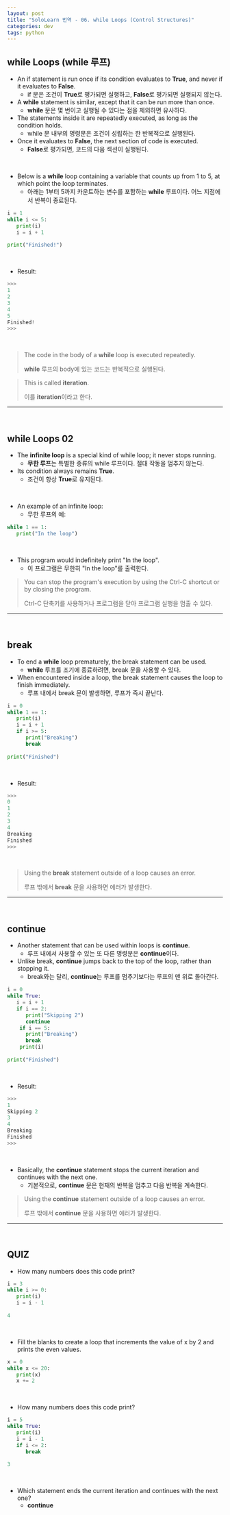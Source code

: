 ```yaml
---
layout: post
title: "SoloLearn 번역 - 06. while Loops (Control Structures)"
categories: dev
tags: python
---
```


## while Loops (while 루프)

- An if statement is run once if its condition evaluates to **True**, and never if it evaluates to **False**.
  - if 문은 조건이 **True**로 평가되면 실행하고, **False**로 평가되면 실행되지 않는다.
- A **while** statement is similar, except that it can be run more than once.
  - **while** 문은 몇 번이고 실행될 수 있다는 점을 제외하면 유사하다.
- The statements inside it are repeatedly executed, as long as the condition holds.
  - while 문 내부의 명령문은 조건이 성립하는 한 반복적으로 실행된다.
- Once it evaluates to **False**, the next section of code is executed.
  - **False**로 평가되면, 코드의 다음 섹션이 실행된다.

<br>

- Below is a **while** loop containing a variable that counts up from 1 to 5, at which point the loop terminates.
  - 아래는 1부터 5까지 카운트하는 변수를 포함하는 **while** 루프이다. 어느 지점에서 반복이 종료된다.

```python
i = 1
while i <= 5:
   print(i)
   i = i + 1
   
print("Finished!")
```

<br>

- Result:

```python
>>>
1
2
3
4
5
Finished!
>>>
```

<br>

> The code in the body of a **while** loop is executed repeatedly.
>
> **while** 루프의 body에 있는 코드는 반복적으로 실행된다.

> This is called **iteration**.
>
> 이를 **iteration**이라고 한다.

------

<br>

## while Loops 02

- The **infinite loop** is a special kind of while loop; it never stops running.
  - **무한 루프**는 특별한 종류의 while 루프이다. 절대 작동을 멈추지 않는다.
- Its condition always remains **True**.
  - 조건이 항상 **True**로 유지된다.

<br>

- An example of an infinite loop:
  - 무한 루프의 예:

```python
while 1 == 1:
   print("In the loop")
```

<br>

- This program would indefinitely print "In the loop".
  - 이 프로그램은 무한히 "In the loop"를 출력한다.

> You can stop the program's execution by using the Ctrl-C shortcut or by closing the program.
>
> Ctrl-C 단축키를 사용하거나 프로그램을 닫아 프로그램 실행을 멈출 수 있다.

------

<br>

## break

- To end a **while** loop prematurely, the break statement can be used.
  - **while** 루프를 조기에 종료하려면, break 문을 사용할 수 있다.
- When encountered inside a loop, the break statement causes the loop to finish immediately.
  - 루프 내에서 break 문이 발생하면, 루프가 즉시 끝난다.

```python
i = 0
while 1 == 1:
   print(i)
   i = i + 1
   if i >= 5:
      print("Breaking")
      break
      
print("Finished")
```

<br>

- Result:

```python
>>>
0
1
2
3
4
Breaking
Finished
>>>
```

<br>

> Using the **break** statement outside of a loop causes an error.
>
> 루프 밖에서 **break** 문을 사용하면 에러가 발생한다.

------

<br>

## continue

- Another statement that can be used within loops is **continue**.
  - 루프 내에서 사용할 수 있는 또 다른 명령문은 **continue**이다.
- Unlike break, **continue** jumps back to the top of the loop, rather than stopping it.
  - break와는 달리, **continue**는 루프를 멈추기보다는 루프의 맨 위로 돌아간다.

```python
i = 0
while True:
   i = i + 1
   if i == 2:
      print("Skipping 2")
      continue
	if i == 5:
      print("Breaking")
      break
	print(i)
   
print("Finished")
```

<br>

- Result:

```python
>>>
1
Skipping 2
3
4
Breaking
Finished
>>>
```

<br>

- Basically, the **continue** statement stops the current iteration and continues with the next one.
  - 기본적으로, **continue** 문은 현재의 반복을 멈추고 다음 반복을 계속한다.

> Using the **continue** statement outside of a loop causes an error.
>
> 루프 밖에서 **continue** 문을 사용하면 에러가 발생한다.

------

<br>

## QUIZ

- How many numbers does this code print?

```python
i = 3
while i >= 0:
   print(i)
   i = i - 1
   
4
```

<br>

- Fill the blanks to create a loop that increments the value of x by 2 and prints the even values.

```python
x = 0
while x <= 20:
   print(x)
   x += 2
```

<br>

- How many numbers does this code print?

```python
i = 5
while True:
   print(i)
   i = i - 1
   if i <= 2:
      break
      
3
```

<br>

- Which statement ends the current iteration and continues with the next one?
  - **continue**

<br>